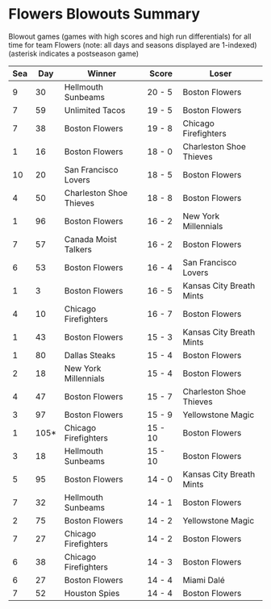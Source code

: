 # Flowers Blowouts Summary



Blowout games (games with high scores and high run differentials) for all time for team Flowers (note: all days and seasons displayed are 1-indexed) (asterisk indicates a postseason game)


| Sea | Day | Winner | Score | Loser | 
| ------ |------ |------ |------ |------ |
| 9 | 30 | Hellmouth Sunbeams | 20 - 5 | Boston Flowers | 
| 7 | 59 | Unlimited Tacos | 19 - 5 | Boston Flowers | 
| 7 | 38 | Boston Flowers | 19 - 8 | Chicago Firefighters | 
| 1 | 16 | Boston Flowers | 18 - 0 | Charleston Shoe Thieves | 
| 10 | 20 | San Francisco Lovers | 18 - 5 | Boston Flowers | 
| 4 | 50 | Charleston Shoe Thieves | 18 - 8 | Boston Flowers | 
| 1 | 96 | Boston Flowers | 16 - 2 | New York Millennials | 
| 7 | 57 | Canada Moist Talkers | 16 - 2 | Boston Flowers | 
| 6 | 53 | Boston Flowers | 16 - 4 | San Francisco Lovers | 
| 1 | 3 | Boston Flowers | 16 - 5 | Kansas City Breath Mints | 
| 4 | 10 | Chicago Firefighters | 16 - 7 | Boston Flowers | 
| 1 | 43 | Boston Flowers | 15 - 3 | Kansas City Breath Mints | 
| 1 | 80 | Dallas Steaks | 15 - 4 | Boston Flowers | 
| 2 | 18 | New York Millennials | 15 - 4 | Boston Flowers | 
| 4 | 47 | Boston Flowers | 15 - 7 | Charleston Shoe Thieves | 
| 3 | 97 | Boston Flowers | 15 - 9 | Yellowstone Magic | 
| 1 | 105* | Chicago Firefighters | 15 - 10 | Boston Flowers | 
| 3 | 18 | Hellmouth Sunbeams | 15 - 10 | Boston Flowers | 
| 5 | 95 | Boston Flowers | 14 - 0 | Kansas City Breath Mints | 
| 7 | 32 | Hellmouth Sunbeams | 14 - 1 | Boston Flowers | 
| 2 | 75 | Boston Flowers | 14 - 2 | Yellowstone Magic | 
| 7 | 27 | Chicago Firefighters | 14 - 2 | Boston Flowers | 
| 6 | 38 | Chicago Firefighters | 14 - 3 | Boston Flowers | 
| 6 | 27 | Boston Flowers | 14 - 4 | Miami Dalé | 
| 7 | 52 | Houston Spies | 14 - 4 | Boston Flowers | 


